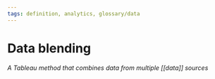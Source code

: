```yaml
---
tags: definition, analytics, glossary/data
---
```

#  Data blending
*A Tableau method that combines data from multiple [[data]] sources*
